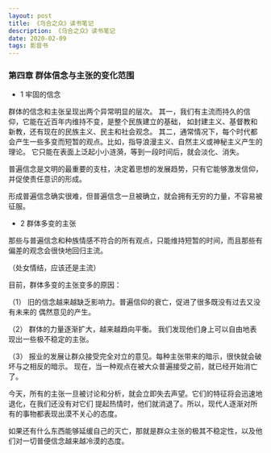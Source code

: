 ```yaml
---
layout: post
title: 《乌合之众》读书笔记
description: 《乌合之众》读书笔记
date: 2020-02-09
tags: 影音书   
---
```


### 第四章 群体信念与主张的变化范围

* 1 牢固的信念

群体的信念和主张呈现出两个异常明显的层次。
其一，我们有主流而持久的信仰，它能在近百年内维持不变，是整个民族建立的基础，
如封建主义、基督教和新教，还有现在的民族主义、民主和社会观念。
其二，通常情况下，每个时代都会产生一些多变而短暂的观点。比如，指导浪漫主义、自然主义或神秘主义产生的理论。
它只能在表面上泛起小小涟漪，等到一段时间后，就会淡化、消失。

普遍信念是文明的最重要的支柱，决定着思想的发展趋势，只有它能够激发信仰，并促使责任意识的形成。

形成普遍信念确实很难，但普遍信念一旦被确立，就会拥有无穷的力量，不容易被征服。

* 2 群体多变的主张

那些与普遍信念和种族情感不符合的所有观点，只能维持短暂的时间，而且那些有偏差的观念会很快地回归主流。

（处女情结，应该还是主流）

目前，群体多变的主张变多的原因：

（1） 旧的信念越来越缺乏影响力。普遍信仰的衰亡，促进了很多既没有过去又没有未来的
偶然意见的产生。

（2） 群体的力量逐渐扩大，越来越趋向平衡。
我们发现他们身上可以自由地表现出一些极不稳定的主张。

（3） 报业的发展让群众接受完全对立的意见。每种主张带来的暗示，很快就会破坏与之相反的暗示。
现在，当一种观点在被大众普遍接受之前，就已经开始消亡了。

今天，所有的主张一旦被讨论和分析，就会立即失去声望。它们的特征将会迅速地退化，在我们还没有对它们
提起热情时，他们就消退了。所以，现代人逐渐对所有的事物都表现出漠不关心的态度。

如果还有什么东西能够延缓自己的灭亡，那就是群众主张的极其不稳定性，以及他们对一切普便信念越来越冷漠的态度。



























